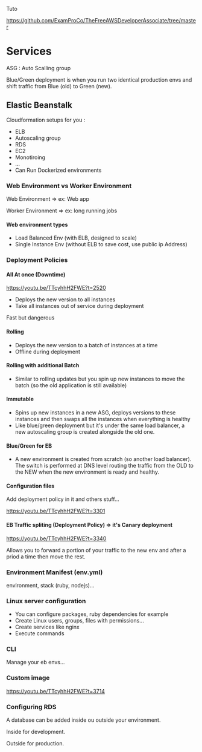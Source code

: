 

Tuto

https://github.com/ExamProCo/TheFreeAWSDeveloperAssociate/tree/master

# Services


ASG : Auto Scalling group

Blue/Green deployment is when you run two identical production envs and shift traffic from Blue (old) to Green (new).



## Elastic Beanstalk

Cloudformation setups for you :

- ELB
- Autoscaling group
- RDS
- EC2 
- Monotiroing
- ...
- Can Run Dockerized environments


### Web Environment vs Worker Environment

Web Environment => ex: Web app

Worker Environment => ex: long running jobs


#### Web environment types

- Load Balanced Env  (with ELB, designed to scale)
- Single Instance Env (without ELB to save cost, use public ip Address)


### Deployment Policies

#### All At once (Downtime)

https://youtu.be/TTcyhhH2FWE?t=2520

- Deploys the new version to all instances
- Take all instances out of service during deployment

Fast but dangerous

#### Rolling

- Deploys the new version to a batch of instances at a time
- Offline during deployment

#### Rolling with additional Batch

- Similar to rolling updates but you spin up new instances to move the
batch (so the old application is still available)

#### Immutable

- Spins up new instances in a new ASG, deploys versions to these
instances and then swaps all the instances when everything is healthy
- Like blue/green deployment but it's under the same load balancer, a new autoscaling group is created alongside the old one.

#### Blue/Green for EB

- A new environment is created from scratch (so another load balancer). The switch is performed at DNS level routing the traffic from the OLD to the NEW when the new environment is ready and healthy.

#### Configuration files

Add deployment policy in it and others stuff...

https://youtu.be/TTcyhhH2FWE?t=3301

#### EB Traffic spliting (Deployment Policy) => it's Canary deployment

https://youtu.be/TTcyhhH2FWE?t=3340

Allows you to forward a portion of your traffic to the new env and after a priod a time then move the rest.

### Environment Manifest (env.yml)

environment, stack (ruby, nodejs)...

### Linux server configuration

- You can configure packages, ruby dependencies for example 
- Create Linux users, groups, files with permissions...
- Create services like nginx
- Execute commands

### CLI

Manage your eb envs...

### Custom image

https://youtu.be/TTcyhhH2FWE?t=3714

### Configuring RDS

A database can be added inside ou outside your environment.

Inside for development.

Outside for production.
